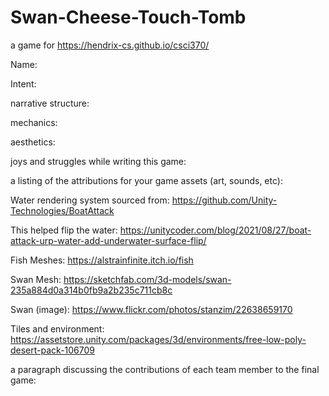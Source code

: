 # Swan-Cheese-Touch-Tomb
a game for https://hendrix-cs.github.io/csci370/


Name:

Intent:

narrative structure:

mechanics:

aesthetics:

joys and struggles while writing this game:

a listing of the attributions for your game assets (art, sounds, etc):

  Water rendering system sourced from: https://github.com/Unity-Technologies/BoatAttack

  This helped flip the water: https://unitycoder.com/blog/2021/08/27/boat-attack-urp-water-add-underwater-surface-flip/

  Fish Meshes: https://alstrainfinite.itch.io/fish

  Swan Mesh: https://sketchfab.com/3d-models/swan-235a884d0a314b0fb9a2b235c711cb8c

  Swan (image): https://www.flickr.com/photos/stanzim/22638659170

  Tiles and environment: https://assetstore.unity.com/packages/3d/environments/free-low-poly-desert-pack-106709

a paragraph discussing the contributions of each team member to the final game:
